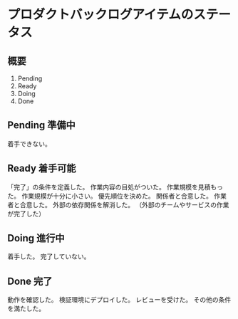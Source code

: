 # プロダクトバックログアイテムのステータス

## 概要

1. Pending
2. Ready
3. Doing
4. Done

## Pending 準備中

着手できない。

## Ready 着手可能

「完了」の条件を定義した。
作業内容の目処がついた。
作業規模を見積もった。
作業規模が十分に小さい。
優先順位を決めた。
関係者と合意した。
作業者と合意した。
外部の依存関係を解消した。
（外部のチームやサービスの作業が完了した）

## Doing 進行中

着手した。
完了していない。

## Done 完了

動作を確認した。
検証環境にデプロイした。
レビューを受けた。
その他の条件を満たした。
